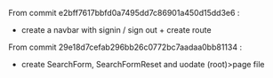 From commit e2bff7617bbfd0a7495dd7c86901a450d15dd3e6 :

- create a navbar with signin / sign out + create route

From commit 29e18d7cefab296bb26c0772bc7aadaa0bb81134 :

- create SearchForm, SearchFormReset and uodate (root)>page file
